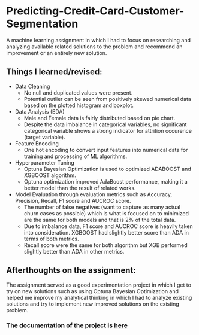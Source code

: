 # Predicting-Credit-Card-Customer-Segmentation
A machine learning assignment in which I had to focus on researching and analyzing available related solutions to the problem and recommend an improvement or an entirely new solution.
## Things I learned/revised:
* Data Cleaning
  * No null and duplicated values were present.
  * Potential outlier can be seen from positively skewed numerical data based on the plotted histogram and boxplot.
* Data Analysis (EDA)
  * Male and Female data is fairly distributed based on pie chart.
  * Despite the data imbalance in categorical variables, no significant categorical variable shows a strong indicator for attrition occurence (target variable).
* Feature Encoding
  * One hot encoding to convert input features into numerical data for training and processing of ML algorithms.
* Hyperparameter Tuning
  * Optuna Bayesian Optimization is used to optimized ADABOOST and XGBOOST algorithm.
  * Optuna optimization improved AdaBoost performance, making it a better model than the result of related works.
* Model Evaluation through evaluation metrics such as Accuracy, Precision, Recall, F1 score and AUCROC score.
  * The number of false negatives (want to capture as many actual churn cases as possible) which is what is focused on to minimized are the same for both models and that is 2% of the total data.
  * Due to imbalance data, F1 score and AUCROC score is heavily taken into consideration. XGBOOST had slightly better score than ADA in terms of both metrics.
  * Recall score were the same for both algorithm but XGB performed slightly better than ADA in other metrics.
## Afterthoughts on the assignment:
The assignment served as a good experimentation project in which I get to try on new solutions such as using Optuna Bayesian Optimization and helped me improve my analytical thinking in which I had to analyze existing solutions
and try to implement new improved solutions on the existing problem.
### The documentation of the project is <a href="https://sdtaylorsedu-my.sharepoint.com/:b:/g/personal/limjiajie06_sd_taylors_edu_my/EbVRWHsh6opIpf16cZq1rGEBAwd2H7ECBzeEchCedlfmog?e=g6Mvd9" rel="nofollow">here</a>
